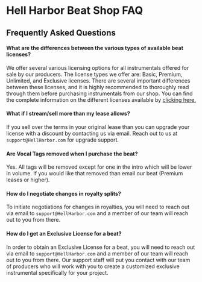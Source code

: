 # Hell Harbor Beat Shop FAQ
## Frequently Asked Questions

#### What are the differences between the various types of available beat licenses?
We offer several various licensing options for all instrumentals offered for sale by our producers. The license types we offer are: Basic, Premium, Unlimited, and Exclusive licenses. There are several important differences between these licenses, and it is highly recommended to thoroughly read through them before purchasing instrumentals from our shop. You can find the complete information on the different licenses available by [clicking here.](https://www.hellharbor.com/info/beat-licenses.html)

#### What if I stream/sell more than my lease allows?
If you sell over the terms in your original lease than you can upgrade your license with a discount by contacting us via email. Reach out to us at `support@HellHarbor.com` for upgrade support.

#### Are Vocal Tags removed when I purchase the beat?
Yes. All tags will be removed except for one in the intro which will be lower in volume. If you would like that removed than email our beat (Premium leases or higher).

#### How do I negotiate changes in royalty splits?
To initiate negotiations for changes in royalties, you will need to reach out via email to `support@HellHarbor.com` and a member of our team will reach out to you from there. 

#### How do I get an Exclusive License for a beat? 
In order to obtain an Exclusive License for a beat, you will need to reach out via email to `support@HellHarbor.com` and a member of our team will reach out to you from there. Our support staff will put you contact with our team of producers who will work with you to create a customized exclusive instrumental specifically for your project. 
